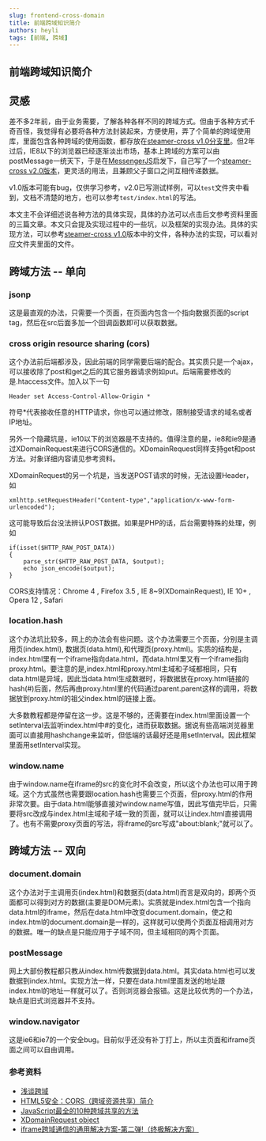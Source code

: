 ```yaml
---
slug: frontend-cross-domain
title: 前端跨域知识简介
authors: heyli
tags: [前端, 跨域]
---
```


## 前端跨域知识简介
## 灵感

差不多2年前，由于业务需要，了解各种各样不同的跨域方式。但由于各种方式千奇百怪，我觉得有必要将各种方法封装起来，方便使用，弄了个简单的跨域使用库，里面包含各种跨域的使用函数，都存放在[steamer-cross v1.0分支里](https://github.com/SteamerTeam/steamer-cross/tree/v1.0)。但2年过后，IE8以下的浏览器已经逐渐淡出市场，基本上跨域的方案可以由postMessage一统天下，于是在[MessengerJS](https://github.com/biqing/MessengerJS)启发下，自己写了一个[steamer-cross v2.0版本](https://github.com/SteamerTeam/steamer-cross/tree/v2.0.0)，更灵活的用法，且兼顾父子窗口之间互相传递数据。

v1.0版本可能有bug，仅供学习参考，v2.0已写测试样例，可以`test`文件夹中看到，文档不清楚的地方，也可以参考`test/index.html`的写法。

本文主不会详细述说各种方法的具体实现，具体的办法可以点击后文参考资料里面的三篇文章。本文只会提及实现过程中的一些坑，以及框架的实现办法。具体的实现方法，可以参考[steamer-cross v1.0](https://github.com/SteamerTeam/steamer-cross/tree/v1.0)版本中的文件，各种办法的实现，可以看对应文件夹里面的文件。
## 跨域方法 -- 单向
### jsonp

这是最直观的办法，只需要一个页面，在页面内包含一个指向数据页面的script tag，然后在src后面多加一个回调函数即可以获取数据。
### cross origin resource sharing (cors)

这个办法前后端都涉及，因此前端的同学需要后端的配合。其实质只是一个ajax，可以接收除了post和get之后的其它服务器请求例如put。后端需要修改的是.htaccess文件。加入以下一句

```
Header set Access-Control-Allow-Origin *
```

符号*代表接收任意的HTTP请求，你也可以通过修改，限制接受请求的域名或者IP地址。

另外一个隐藏坑是，ie10以下的浏览器是不支持的。值得注意的是，ie8和ie9是通过XDomainRequest来进行CORS通信的。XDomainRequest同样支持get和post方法。对象详细内容请见参考资料。

XDomainRequest的另一个坑是，当发送POST请求的时候，无法设置Header，如

```
xmlhttp.setRequestHeader("Content-type","application/x-www-form-urlencoded");
```

这可能导致后台没法辨认POST数据。如果是PHP的话，后台需要特殊的处理，例如

```
if(isset($HTTP_RAW_POST_DATA))
{
    parse_str($HTTP_RAW_POST_DATA, $output);
    echo json_encode($output);
}
```

CORS支持情况：Chrome 4 , Firefox 3.5 , IE 8~9(XDomainRequest), IE 10+ , Opera 12 , Safari
### location.hash

这个办法坑比较多，网上的办法会有些问题。这个办法需要三个页面，分别是主调用页(index.html), 数据页(data.html),和代理页(proxy.html)。实质的结构是，index.html里有一个iframe指向data.html，而data.html里又有一个iframe指向proxy.html。要注意的是,index.html和proxy.html主域和子域都相同，只有data.html是异域，因此当data.html生成数据时，将数据放在proxy.html链接的hash(#)后面，然后再由proxy.html里的代码通过parent.parent这样的调用，将数据放到proxy.html的祖父index.html的链接上面。

大多数教程都是停留在这一步。这是不够的，还需要在index.html里面设置一个setInterval去监听index.html中#的变化，进而获取数据。据说有些高端浏览器里面可以直接用hashchange来监听，但低端的话最好还是用setInterval。因此框架里面用setInterval实现。
### window.name

由于window.name在iframe的src的变化时不会改变，所以这个办法也可以用于跨域。这个方式虽然也需要跟location.hash也需要三个页面，但proxy.html的作用非常次要。由于data.html能够直接对window.name写值，因此写值完毕后，只需要将src改成与index.html主域和子域一致的页面，就可以让index.html直接调用了。也有不需要proxy页面的写法，将iframe的src写成"about:blank;"就可以了。
## 跨域方法 -- 双向
### document.domain

这个办法对于主调用页(index.html)和数据页(data.html)而言是双向的，即两个页面都可以得到对方的数据(主要是DOM元素)。实质就是index.html包含一个指向data.html的iframe，然后在data.html中改变document.domain，使之和index.html的document.domain是一样的，这样就可以使两个页面互相调用对方的数据。唯一的缺点是只能应用于子域不同，但主域相同的两个页面。
### postMessage

网上大部份教程都只教从index.html传数据到data.html。其实data.html也可以发数据到index.html。实现方法一样，只要在data.html里面发送的地址跟index.html的地址一样就可以了。否则浏览器会报错。这是比较优秀的一个办法，缺点是旧式浏览器并不支持。
### window.navigator

这是ie6和ie7的一个安全bug。目前似乎还没有补丁打上，所以主页面和iframe页面之间可以自由调用。
### 参考资料
- [浅谈跨域](http://targetkiller.net/cross-domain/)
- [HTML5安全：CORS（跨域资源共享）简介](http://blog.csdn.net/hfahe/article/details/7730944)
- [JavaScript最全的10种跨域共享的方法](http://www.oschina.net/question/12_15673)
- [XDomainRequest object](http://msdn.microsoft.com/en-us/library/cc288060%28v=vs.85%29.aspx)
- [iframe跨域通信的通用解决方案-第二弹!（终极解决方案）](http://www.alloyteam.com/2013/11/the-second-version-universal-solution-iframe-cross-domain-communication/)

